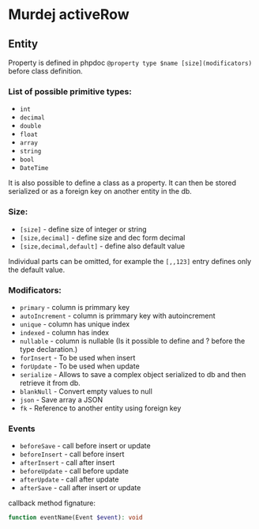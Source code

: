 # Murdej activeRow

## Entity

Property is defined in phpdoc `@property type $name [size](modificators)` before class definition.

### List of possible primitive types:

- `int`
- `decimal`
- `double`
- `float`
- `array`
- `string`
- `bool`
- `DateTime`

It is also possible to define a class as a property. It can then be stored serialized or as a foreign key on another entity in the db.

### Size:

- `[size]` - define size of integer or string
- `[size,decimal]` - define size and dec form decimal
- `[size,decimal,default]` - define also default value

Individual parts can be omitted, for example the `[,,123]` entry defines only the default value.

### Modificators:

- `primary` - column is primmary key
- `autoIncrement` - column is primmary key with autoincrement
- `unique` - column has unique index
- `indexed` - column has index
- `nullable` - column is nullable (Is it possible to define and ? before the type declaration.)
- `forInsert` - To be used when insert 
- `forUpdate` - To be used when update
- `serialize` - Allows to save a complex object serialized to db and then retrieve it from db.
- `blankNull` - Convert empty values to null 
- `json` - Save array a JSON
- `fk` - Reference to another entity using foreign key

### Events

- `beforeSave` - call before insert or update  
- `beforeInsert` - call before insert   
- `afterInsert` - call after insert  
- `beforeUpdate` - call before update  
- `afterUpdate` - call after update  
- `afterSave` - call after insert or update

callback method fignature:
```php
function eventName(Event $event): void
```
